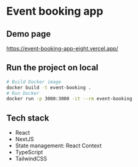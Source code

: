 # Event booking app

## Demo page

https://event-booking-app-eight.vercel.app/


## Run the project on local
```bash
# Build Docker image
docker build -t event-booking .    
# Run Docker
docker run -p 3000:3000 -it --rm event-booking
```

## Tech stack
- React
- NextJS
- State management: React Context
- TypeScript
- TailwindCSS
